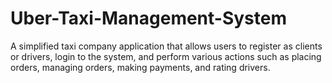 # Uber-Taxi-Management-System
A simplified taxi company application that allows users to register as clients or drivers, login to the system, and perform various actions such as placing orders, managing orders, making payments, and rating drivers.
